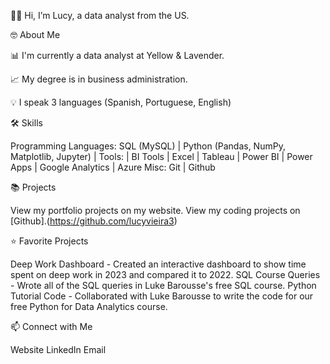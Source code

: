 👋🏾 Hi, I’m Lucy, a data analyst from the US.

🤓 About Me

📊 I'm currently a data analyst at Yellow & Lavender.

📈 My degree is in business administration.

💡 I speak 3 languages (Spanish, Portuguese, English)

🛠 Skills

Programming Languages: SQL (MySQL) | Python (Pandas, NumPy, Matplotlib, Jupyter) | 
Tools:  | BI Tools | Excel | Tableau | Power BI | Power Apps | Google Analytics | Azure
Misc: Git | Github

📚 Projects

View my portfolio projects on my website.
View my coding projects on [Github].(https://github.com/lucyvieira3)

⭐ Favorite Projects

Deep Work Dashboard - Created an interactive dashboard to show time spent on deep work in 2023 and compared it to 2022.
SQL Course Queries - Wrote all of the SQL queries in Luke Barousse's free SQL course.
Python Tutorial Code - Collaborated with Luke Barousse to write the code for our free Python for Data Analytics course.

📫 Connect with Me

Website
LinkedIn
Email
